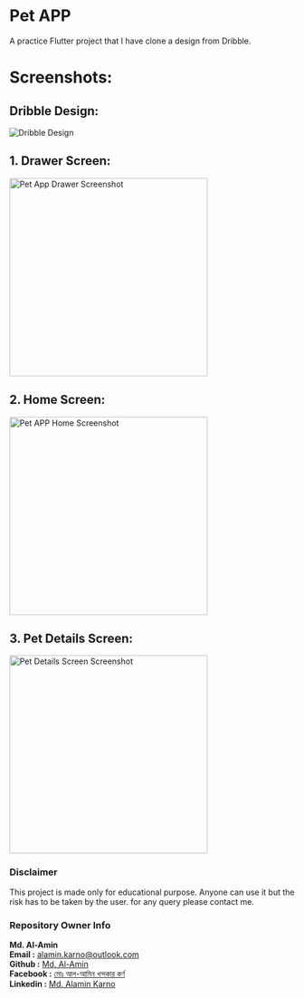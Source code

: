 # Pet APP

A practice Flutter project that I have clone a design from Dribble.

# Screenshots:

## Dribble Design:
<img src="https://github.com/karno786/Pet-App/blob/master/screenshots/pet_adoption_dribble.png" alt="Dribble Design" title="Dribble Design" >

## 1. Drawer Screen:
<img src="https://github.com/karno786/Pet-App/blob/master/screenshots/Screenshot_1631217692.png" alt="Pet App Drawer Screenshot" width="350" title="Pet App Drawer Screen" >



## 2. Home Screen:
<img src="https://github.com/karno786/Pet-App/blob/master/screenshots/Screenshot_1631217686.png" alt="Pet APP Home Screenshot" width="350" title="Home Screen" >



## 3. Pet Details Screen:
<img src="https://github.com/karno786/Pet-App/blob/master/screenshots/Screenshot_1631217702.png" alt="Pet Details Screen Screenshot" width="350" title="Pet Details Screen" >


### Disclaimer
This project is made only for educational purpose. Anyone can use it but the risk has to be taken by the user.
for any query please contact me.

### Repository Owner Info

__Md. Al-Amin__ <br>
__Email :__ [ alamin.karno@outlook.com ](mailto:alamin.karno@outlook.com) <br>
__Github :__ [Md. Al-Amin](https://github.com/karno786)<br>
__Facebook :__ [মোঃ আল-আমিন খন্দকার কর্ণ](https://facebook.com/alamin.kanro786) <br>
__Linkedin :__ [Md. Alamin Karno](https://www.linkedin.com/in/alaminkarno/)
<br>
<br>



